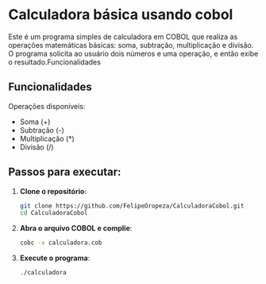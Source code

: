 # Calculadora básica usando cobol

Este é um programa simples de calculadora em COBOL que realiza as operações matemáticas básicas: soma, subtração, multiplicação e divisão. O programa solicita ao usuário dois números e uma operação, e então exibe o resultado.Funcionalidades

## Funcionalidades
Operações disponíveis:
 - Soma (+)
 - Subtração (-)
 - Multiplicação (*)
 - Divisão (/)

## Passos para executar:

1. **Clone o repositório**:
   ```bash
   git clone https://github.com/FelipeOropeza/CalculadoraCobol.git
   cd CalculadoraCobol

2. **Abra o arquivo COBOL e complie**:
   ```bash
   cobc -x calculadora.cob
   
3. **Execute o programa**:
   ```bash
   ./calculadora
